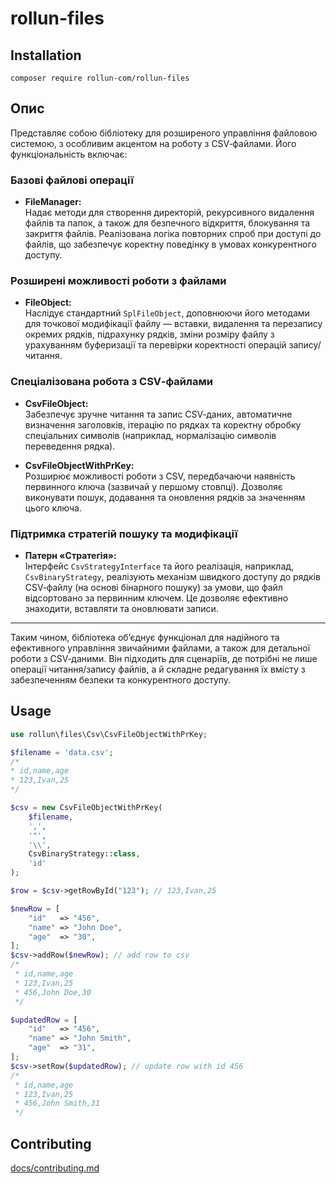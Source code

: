 # rollun-files

## Installation

``composer require rollun-com/rollun-files``

## Опис

Представляє собою бібліотеку для розширеного управління файловою системою, з особливим акцентом на роботу з CSV‑файлами. Його функціональність включає:

### Базові файлові операції

- **FileManager:**  
  Надає методи для створення директорій, рекурсивного видалення файлів та папок, а також для безпечного відкриття, блокування та закриття файлів. Реалізована логіка повторних спроб при доступі до файлів, що забезпечує коректну поведінку в умовах конкурентного доступу.

### Розширені можливості роботи з файлами

- **FileObject:**  
  Наслідує стандартний `SplFileObject`, доповнюючи його методами для точкової модифікації файлу — вставки, видалення та перезапису окремих рядків, підрахунку рядків, зміни розміру файлу з урахуванням буферизації та перевірки коректності операцій запису/читання.

### Спеціалізована робота з CSV‑файлами

- **CsvFileObject:**  
  Забезпечує зручне читання та запис CSV‑даних, автоматичне визначення заголовків, ітерацію по рядках та коректну обробку спеціальних символів (наприклад, нормалізацію символів переведення рядка).

- **CsvFileObjectWithPrKey:**  
  Розширює можливості роботи з CSV, передбачаючи наявність первинного ключа (зазвичай у першому стовпці). Дозволяє виконувати пошук, додавання та оновлення рядків за значенням цього ключа.

### Підтримка стратегій пошуку та модифікації

- **Патерн «Стратегія»:**  
  Інтерфейс `CsvStrategyInterface` та його реалізація, наприклад, `CsvBinaryStrategy`, реалізують механізм швидкого доступу до рядків CSV‑файлу (на основі бінарного пошуку) за умови, що файл відсортовано за первинним ключем. Це дозволяє ефективно знаходити, вставляти та оновлювати записи.

---

Таким чином, бібліотека об’єднує функціонал для надійного та ефективного управління звичайними файлами, а також для детальної роботи з CSV‑даними. Він підходить для сценаріїв, де потрібні не лише операції читання/запису файлів, а й складне редагування їх вмісту з забезпеченням безпеки та конкурентного доступу.

## Usage

```php
use rollun\files\Csv\CsvFileObjectWithPrKey;

$filename = 'data.csv';
/* 
* id,name,age
* 123,Ivan,25
*/

$csv = new CsvFileObjectWithPrKey(
    $filename,
    ',',
    '"',
    '\\',
    CsvBinaryStrategy::class,
    'id'
);

$row = $csv->getRowById("123"); // 123,Ivan,25

$newRow = [
    "id"   => "456",
    "name" => "John Doe",
    "age"  => "30",
];
$csv->addRow($newRow); // add row to csv
/*
 * id,name,age
 * 123,Ivan,25
 * 456,John Doe,30
 */

$updatedRow = [
    "id"   => "456",
    "name" => "John Smith",
    "age"  => "31",
];
$csv->setRow($updatedRow); // update row with id 456
/*
 * id,name,age
 * 123,Ivan,25
 * 456,John Smith,31
 */
```

## Contributing

[docs/contributing.md](docs/contributing.md)

